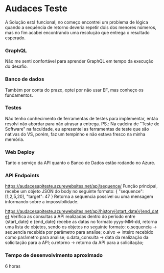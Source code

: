 # Audaces Teste
A Solução está funcional, no começo encontrei um problema de lógica quando a sequência de retorno deveria repetir dois dos menores números, mas no fim acabei encontrando uma resolução que entrega o resultado esperado.

### GraphQL
Não me senti confortável para aprender GraphQL em tempo da execução do desafio.

### Banco de dados
Também por conta do prazo, optei por não usar EF, mas conheço os fundamentos.

### Testes
Não tenho conhecimento de ferramentas de testes para implementar, então resolvi não abordar para não atrasar a entrega.
PS.: Na cadeira de "Teste de Software" na faculdade, eu apresentei as ferramentas de teste que são nativas do VS, porém, faz um tempinho e não estava fresco na minha memória.

### Web Deploy
Tanto o serviço da API quanto o Banco de Dados estão rodando no Azure.

### API Endpoints
https://audacesapiteste.azurewebsites.net/api/sequence/
Função principal, recebe um objeto JSON do body no seguinte formato:
{
    "sequence": [1,2,5,20],
    "target": 47
}
Retorna a sequencia possível ou uma mensagem informando sobre a impossibilidade.

https://audacesapiteste.azurewebsites.net/api/history/{start_date}/{end_date}
Verifica as consultas a API realizadas dentro do período entre {start_date} e {end_date}
recebe as datas no formato yyyy-MM-dd, retorna uma lista de objetos, sendo os objetos no seguinte formato:
o.sequencia -> sequencia recebida por parâmetro para analise;
o.alvo -> inteiro recebido como parâmetro para analise;
o.data_consulta -> data da realização da solicitação para a API;
o.retorno -> retorno da API para a solicitação;

### Tempo de desenvolvimento aproximado
6 horas
